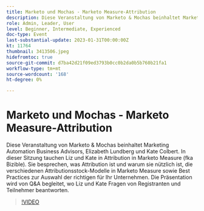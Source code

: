 ```yaml
---
title: Marketo und Mochas - Marketo Measure-Attribution
description: Diese Veranstaltung von Marketo & Mochas beinhaltet Marketing Automation Business Advisors, Elizabeth Lundberg und Kate Colbert. In dieser Sitzung tauchen Liz und Kate in Attribution in Marketo Measure (fka Bizible). Sie besprechen, was Attribution ist und warum sie nützlich ist, die verschiedenen Attributionsstock-Modelle in Marketo Measure sowie Best Practices zur Auswahl der richtigen für Ihr Unternehmen. Die Präsentation wird von Q&A begleitet, wo Liz und Kate Fragen von Registranten und Teilnehmer beantworten.
role: Admin, Leader, User
level: Beginner, Intermediate, Experienced
doc-type: Event
last-substantial-update: 2023-01-31T00:00:00Z
kt: 11764
thumbnail: 3413506.jpeg
hidefromtoc: true
source-git-commit: d7ba42d21f09ed3793b0cc0b2da0b5b760b21fa1
workflow-type: tm+mt
source-wordcount: '168'
ht-degree: 0%

---
```



# Marketo und Mochas - Marketo Measure-Attribution

Diese Veranstaltung von Marketo &amp; Mochas beinhaltet Marketing Automation Business Advisors, Elizabeth Lundberg und Kate Colbert. In dieser Sitzung tauchen Liz und Kate in Attribution in Marketo Measure (fka Bizible). Sie besprechen, was Attribution ist und warum sie nützlich ist, die verschiedenen Attributionsstock-Modelle in Marketo Measure sowie Best Practices zur Auswahl der richtigen für Ihr Unternehmen. Die Präsentation wird von Q&amp;A begleitet, wo Liz und Kate Fragen von Registranten und Teilnehmer beantworten.

>[!VIDEO](https://video.tv.adobe.com/v/3413506/?quality=12&learn=on)